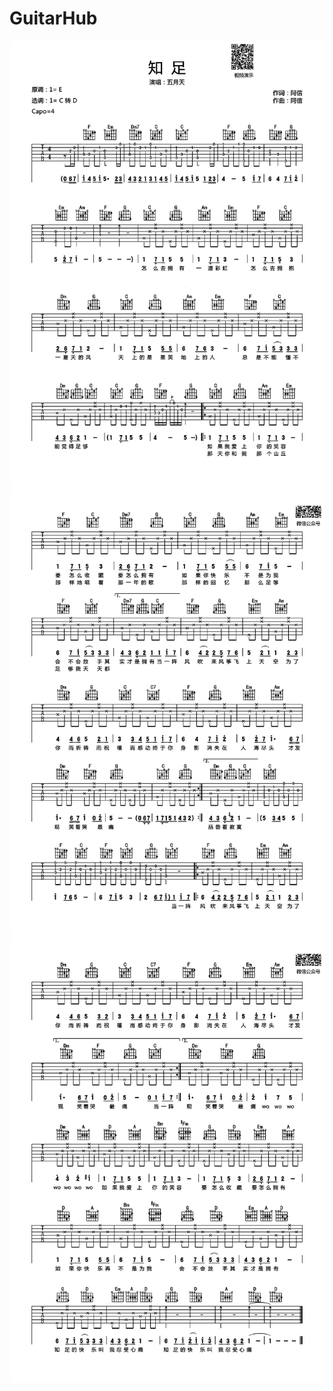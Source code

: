 # GuitarHub

![五月天《知足》吉他谱_C调原版编配_0](./五月天《知足》吉他谱_C调原版编配_0.jpg)
![五月天《知足》吉他谱_C调原版编配_1](./五月天《知足》吉他谱_C调原版编配_1.jpg)
![五月天《知足》吉他谱_C调原版编配_2](./五月天《知足》吉他谱_C调原版编配_2.jpg)
